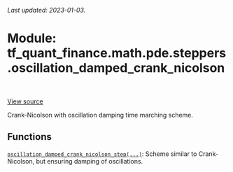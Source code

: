 <!--
This file is generated by a tool. Do not edit directly.
For open-source contributions the docs will be updated automatically.
-->

*Last updated: 2023-01-03.*

<div itemscope itemtype="http://developers.google.com/ReferenceObject">
<meta itemprop="name" content="tf_quant_finance.math.pde.steppers.oscillation_damped_crank_nicolson" />
<meta itemprop="path" content="Stable" />
</div>

# Module: tf_quant_finance.math.pde.steppers.oscillation_damped_crank_nicolson

<!-- Insert buttons and diff -->

<table class="tfo-notebook-buttons tfo-api" align="left">
</table>

<a target="_blank" href="https://github.com/google/tf-quant-finance/blob/master/tf_quant_finance/math/pde/steppers/oscillation_damped_crank_nicolson.py">View source</a>



Crank-Nicolson with oscillation damping time marching scheme.



## Functions

[`oscillation_damped_crank_nicolson_step(...)`](../../../../tf_quant_finance/math/pde/steppers/oscillation_damped_crank_nicolson/oscillation_damped_crank_nicolson_step.md): Scheme similar to Crank-Nicolson, but ensuring damping of oscillations.

